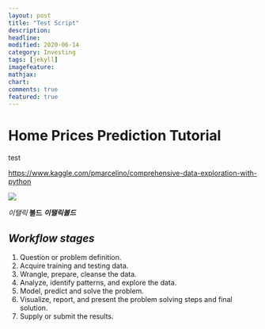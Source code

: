 ```yaml
---
layout: post
title: "Test Script"
description: 
headline: 
modified: 2020-06-14
category: Investing
tags: [jekyll]
imagefeature: 
mathjax: 
chart: 
comments: true
featured: true
---
```


# Home Prices Prediction Tutorial

test

https://www.kaggle.com/pmarcelino/comprehensive-data-exploration-with-python

<img src="{{ site.url }}/images/kaggle/FacialKeypointDetection/front_page.png">

*이탤릭* **볼드** ***이탤릭볼드***

## ***Workflow stages***
1. Question or problem definition.
2. Acquire training and testing data.
3. Wrangle, prepare, cleanse the data.
4. Analyze, identify patterns, and explore the data.
5. Model, predict and solve the problem.
6. Visualize, report, and present the problem solving steps and final solution.
7. Supply or submit the results.
 
